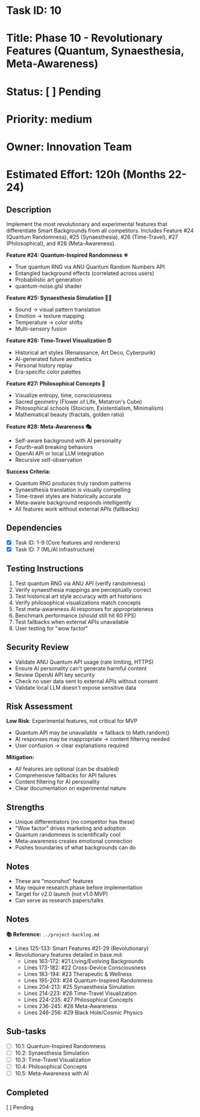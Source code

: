 # Task ID: 10
# Title: Phase 10 - Revolutionary Features (Quantum, Synaesthesia, Meta-Awareness)
# Status: [ ] Pending
# Priority: medium
# Owner: Innovation Team
# Estimated Effort: 120h (Months 22-24)

## Description
Implement the most revolutionary and experimental features that differentiate Smart Backgrounds from all competitors. Includes Feature #24 (Quantum Randomness), #25 (Synaesthesia), #26 (Time-Travel), #27 (Philosophical), and #28 (Meta-Awareness).

**Feature #24: Quantum-Inspired Randomness ⚛️**
- True quantum RNG via ANU Quantum Random Numbers API
- Entangled background effects (correlated across users)
- Probabilistic art generation
- quantum-noise.glsl shader

**Feature #25: Synaesthesia Simulation 🎨🎵**
- Sound → visual pattern translation
- Emotion → texture mapping
- Temperature → color shifts
- Multi-sensory fusion

**Feature #26: Time-Travel Visualization ⏰**
- Historical art styles (Renaissance, Art Deco, Cyberpunk)
- AI-generated future aesthetics
- Personal history replay
- Era-specific color palettes

**Feature #27: Philosophical Concepts 🤔**
- Visualize entropy, time, consciousness
- Sacred geometry (Flower of Life, Metatron's Cube)
- Philosophical schools (Stoicism, Existentialism, Minimalism)
- Mathematical beauty (fractals, golden ratio)

**Feature #28: Meta-Awareness 🎭**
- Self-aware background with AI personality
- Fourth-wall breaking behaviors
- OpenAI API or local LLM integration
- Recursive self-observation

**Success Criteria:**
- Quantum RNG produces truly random patterns
- Synaesthesia translation is visually compelling
- Time-travel styles are historically accurate
- Meta-aware background responds intelligently
- All features work without external APIs (fallbacks)

## Dependencies
- [x] Task ID: 1-9 (Core features and renderers)
- [x] Task ID: 7 (ML/AI infrastructure)

## Testing Instructions
1. Test quantum RNG via ANU API (verify randomness)
2. Verify synaesthesia mappings are perceptually correct
3. Test historical art style accuracy with art historians
4. Verify philosophical visualizations match concepts
5. Test meta-awareness AI responses for appropriateness
6. Benchmark performance (should still hit 60 FPS)
7. Test fallbacks when external APIs unavailable
8. User testing for "wow factor"

## Security Review
- Validate ANU Quantum API usage (rate limiting, HTTPS)
- Ensure AI personality can't generate harmful content
- Review OpenAI API key security
- Check no user data sent to external APIs without consent
- Validate local LLM doesn't expose sensitive data

## Risk Assessment
**Low Risk**: Experimental features, not critical for MVP
- Quantum API may be unavailable → fallback to Math.random()
- AI responses may be inappropriate → content filtering needed
- User confusion → clear explanations required

**Mitigation:**
- All features are optional (can be disabled)
- Comprehensive fallbacks for API failures
- Content filtering for AI personality
- Clear documentation on experimental nature

## Strengths
- Unique differentiators (no competitor has these)
- "Wow factor" drives marketing and adoption
- Quantum randomness is scientifically cool
- Meta-awareness creates emotional connection
- Pushes boundaries of what backgrounds can do

## Notes
- These are "moonshot" features
- May require research phase before implementation
- Target for v2.0 launch (not v1.0 MVP)
- Can serve as research papers/talks

## Notes

**📚 Reference:** `../project-backlog.md`
  - Lines 125-133: Smart Features #21-29 (Revolutionary)
  - Revolutionary features detailed in base.md:
    - Lines 163-172: #21 Living/Evolving Backgrounds
    - Lines 173-182: #22 Cross-Device Consciousness
    - Lines 183-194: #23 Therapeutic & Wellness
    - Lines 195-203: #24 Quantum-Inspired Randomness
    - Lines 204-213: #25 Synaesthesia Simulation
    - Lines 214-223: #26 Time-Travel Visualization
    - Lines 224-235: #27 Philosophical Concepts
    - Lines 236-245: #28 Meta-Awareness
    - Lines 246-256: #29 Black Hole/Cosmic Physics

## Sub-tasks
- [ ] 10.1: Quantum-Inspired Randomness
- [ ] 10.2: Synaesthesia Simulation
- [ ] 10.3: Time-Travel Visualization
- [ ] 10.4: Philosophical Concepts
- [ ] 10.5: Meta-Awareness with AI

## Completed
[ ] Pending
